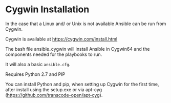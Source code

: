 # Cygwin Installation
In the case that a Linux and/ or Unix is not available Ansible can be run from Cygwin.

Cygwin is available at https://cygwin.com/install.html

The bash file ansible_cygwin will install Ansible in Cygwin64 and the components needed for the playbooks to run.

It will also a basic `ansible.cfg`. 

Requires Python 2.7 and PIP

You can install Python and pip, when setting up Cygwin for the first time, after install using the setup.exe or via apt-cyg (https://github.com/transcode-open/apt-cyg).

